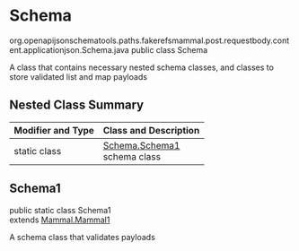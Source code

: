 # Schema
org.openapijsonschematools.paths.fakerefsmammal.post.requestbody.content.applicationjson.Schema.java
public class Schema

A class that contains necessary nested schema classes, and classes to store validated list and map payloads

## Nested Class Summary
| Modifier and Type | Class and Description |
| ----------------- | ---------------------- |
| static class | [Schema.Schema1](#schema1)<br> schema class |

## Schema1
public static class Schema1<br>
extends [Mammal.Mammal1](../../../../../../components/schemas/Mammal.md#mammal1)

A schema class that validates payloads
